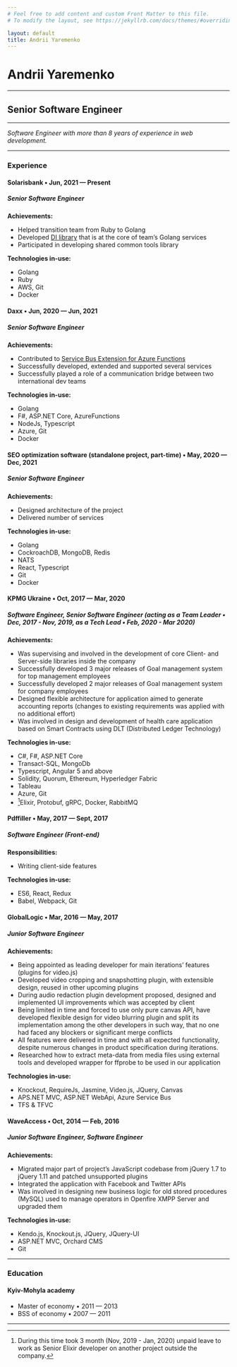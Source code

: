 ```yaml
---
# Feel free to add content and custom Front Matter to this file.
# To modify the layout, see https://jekyllrb.com/docs/themes/#overriding-theme-defaults

layout: default
title: Andrii Yaremenko
---
```


# Andrii Yaremenko
---
## Senior Software Engineer
---
*Software Engineer with more than 8 years of experience in web development.*  

---
### Experience
#### Solarisbank • Jun, 2021 — Present
##### Senior Software Engineer

**Achievements:**
 * Helped transition team from Ruby to Golang
 * Developed [DI library](https://github.com/andriiyaremenko/tinysl) that is at the core of team’s Golang services
 * Participated in developing shared common tools library

**Technologies in-use:**
 * Golang
 * Ruby
 * AWS, Git
 * Docker

#### Daxx • Jun, 2020 — Jun, 2021
##### Senior Software Engineer

**Achievements:**
 * Contributed to [Service Bus Extension for Azure Functions](https://github.com/Azure/azure-functions-servicebus-extension)
 * Successfully developed, extended and supported several services
 * Successfully played a role of a communication bridge between two international dev teams

**Technologies in-use:**
 * Golang
 * F#, ASP.NET Core, AzureFunctions
 * NodeJs, Typescript
 * Azure, Git
 * Docker

#### SEO optimization software (standalone project, part-time) • May, 2020 — Dec, 2021
##### Senior Software Engineer

**Achievements:**
 * Designed architecture of the project
 * Delivered number of services

**Technologies in-use:**
 * Golang
 * CockroachDB, MongoDB, Redis
 * NATS
 * React, Typescript
 * Git
 * Docker

#### KPMG Ukraine • Oct, 2017 — Mar, 2020
##### Software Engineer, Senior Software Engineer (acting as a Team Leader • Dec, 2017 - Nov, 2019, as a Tech Lead • Feb, 2020 - Mar 2020)

**Achievements:**
 * Was supervising and involved in the development of core Client- and Server-side libraries inside the company
 * Successfully developed 3 major releases of Goal management system for top management employees
 * Successfully developed 2 major releases of Goal management system for company employees
 * Designed flexible architecture for application aimed to generate accounting reports (changes to existing requirements was applied with no additional effort)
 * Was involved in design and development of health care application based on Smart Contracts using DLT (Distributed Ledger Technology)

**Technologies in-use:**
 * C#, F#, ASP.NET Core
 * Transact-SQL, MongoDb
 * Typescript, Angular 5 and above
 * Solidity, Quorum, Ethereum, Hyperledger Fabric
 * Tableau
 * Azure, Git
 * [^1]Elixir, Protobuf, gRPC, Docker, RabbitMQ

[^1]: During this time took 3 month (Nov, 2019 - Jan, 2020) unpaid leave to work as Senior Elixir developer on another project outside the company.

#### Pdffiller • May, 2017 — Sept, 2017
##### Software Engineer (Front-end)
**Responsibilities:**
 * Writing client-side features

**Technologies in-use:**
 * ES6, React, Redux
 * Babel, Webpack, Git

#### GlobalLogic • Mar, 2016 — May, 2017
##### Junior Software Engineer
**Achievements:**
 * Being appointed as leading developer for main iterations’ features (plugins for video.js)
 * Developed video cropping and snapshotting plugin, with extensible design, reused in other upcoming plugins
 * During audio redaction plugin development proposed, designed and implemented UI improvements which was accepted by client
 * Being limited in time and forced to use only pure canvas API, have developed flexible design for video blurring plugin and split its implementation among the other developers in such way, that no one had faced any blockers or significant merge conflicts
 * All features were delivered in time and with all expected functionality, despite numerous changes in product specification during iterations.
 * Researched how to extract meta-data from media files using external tools and developed wrapper for ffprobe to be used in our application

**Technologies in-use:**
 * Knockout, RequireJs, Jasmine, Video.js, JQuery, Canvas
 * APS.NET MVC, ASP.NET WebApi, Azure Service Bus
 * TFS & TFVC

#### WaveAccess • Oct, 2014 — Feb, 2016
##### Junior Software Engineer, Software Engineer
**Achievements:**
 * Migrated major part of project’s JavaScript codebase from jQuery 1.7 to jQuery 1.11 and patched unsupported plugins
 * Integrated the application with Facebook and Twitter APIs
 * Was involved in designing new business logic for old stored procedures (MySQL) used to manage operators in Openfire XMPP Server and upgraded them

**Technologies in-use:**
 * Kendo.js, Knockout.js, JQuery, JQuery-UI
 * ASP.NET MVC, Orchard CMS
 * Git

---
### Education
#### Kyiv-Mohyla academy
 * Master of economy • 2011 — 2013
 * BSS of economy • 2007 — 2011

___
